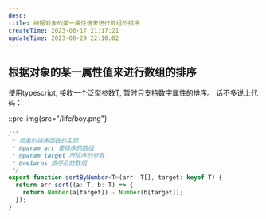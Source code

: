 ```yaml
---
desc: 
title: 根据对象的某一属性值来进行数组的排序
createTime: 2023-06-17 21:17:21
updateTime: 2023-06-29 22:10:02
---
```


## 根据对象的某一属性值来进行数组的排序

使用typescript, 接收一个泛型参数T, 暂时只支持数字属性的排序。
话不多说上代码：

::pre-img{src="/life/boy.png"}

```typescript
/**
 * 简单的排序函数的实现
 * @param arr 要排序的数组
 * @param target 所排序的参数
 * @returns 排序后的数组
 */
export function sortByNumber<T>(arr: T[], target: keyof T) {
  return arr.sort((a: T, b: T) => {
    return Number(a[target]) - Number(b[target]);
  });
}

```
